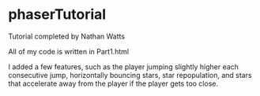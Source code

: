 # phaserTutorial
Tutorial completed by Nathan Watts

All of my code is written in Part1.html

I added a few features, such as the player jumping slightly higher each consecutive  jump, horizontally bouncing stars,
star repopulation, and stars that accelerate away from the player if the player gets too close.
